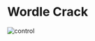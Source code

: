# Wordle Crack
![control](https://user-images.githubusercontent.com/53924507/155851636-74b75537-c224-4d03-acd6-ffbf70b274f4.jpeg)
